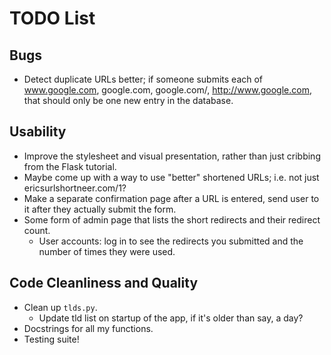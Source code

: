 TODO List
=========

Bugs
----
* Detect duplicate URLs better; if someone submits each of www.google.com, google.com, google.com/, http://www.google.com, that should only be one new entry in the database.

Usability
---------
* Improve the stylesheet and visual presentation, rather than just cribbing from the Flask tutorial.
* Maybe come up with a way to use "better" shortened URLs; i.e. not just ericsurlshortneer.com/1?
* Make a separate confirmation page after a URL is entered, send user to it after they actually submit the form.
* Some form of admin page that lists the short redirects and their redirect count.
    * User accounts: log in to see the redirects you submitted and the number of times they were used.

Code Cleanliness and Quality
----------------------------
* Clean up `tlds.py`.
    * Update tld list on startup of the app, if it's older than say, a day?
* Docstrings for all my functions.
* Testing suite!

